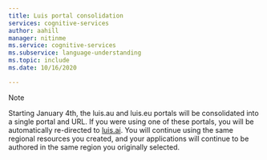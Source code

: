 ```yaml
---
title: Luis portal consolidation
services: cognitive-services
author: aahill
manager: nitinme
ms.service: cognitive-services
ms.subservice: language-understanding
ms.topic: include
ms.date: 10/16/2020

---
```



> [!NOTE]
> Starting January 4th, the luis.au and luis.eu portals will be consolidated into a single portal and URL. If you were using one of these portals, you will be automatically re-directed to [luis.ai](https://luis.ai/). You will continue using the same regional resources you created, and your applications will continue to be authored in the same region you originally selected.